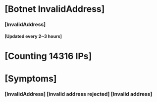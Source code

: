 # [Botnet InvalidAddress]
### [InvalidAddress]
#### [Updated every 2~3 hours]

# [Counting 14316 IPs]

# [Symptoms] 

###   [InvalidAddress] [invalid address rejected] [Invalid address]
